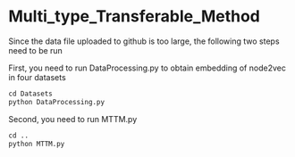 # Multi_type_Transferable_Method
Since the data file uploaded to github is too large, the following two steps need to be run

First, you need to run DataProcessing.py to obtain embedding of node2vec in four datasets
```python
cd Datasets
python DataProcessing.py
```
Second, you need to run MTTM.py
```python
cd ..
python MTTM.py
```